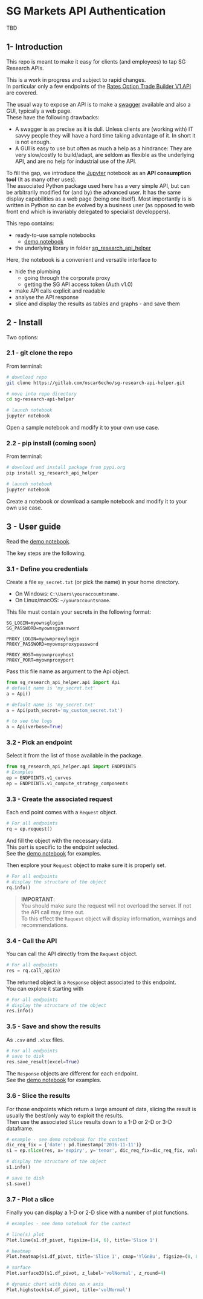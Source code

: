 # SG Markets API Authentication

TBD

## 1- Introduction

This repo is meant to make it easy for clients (and employees) to tap SG Research APIs.  

This is a work in progress and subject to rapid changes.  
In particular only a few endpoints of the [Rates Option Trade Builder V1 API](https://analytics-api.sgmarkets.com/rotb/swagger/ui/index) are covered.  

The usual way to expose an API is to make a [swagger](https://swagger.io/) available and also a GUI, typically a web page.  
These have the following drawbacks:
+ A swagger is as precise as it is dull. Unless clients are (working with) IT savvy people they will have a hard time taking advantage of it. In short it is not enough. 
+ A GUI is easy to use but often as much a help as a hindrance: They are very slow/costly to build/adapt, are seldom as flexible as the underlying API, and are no help for industrial use of the API.  

To fill the gap, we introduce the [Jupyter](http://jupyter.org/) notebook as an **API consumption tool** (It as many other uses).  
The associated Python package used here has a very simple API, but can be arbitrarily modified for (and by) the advanced user. It has the same display capabilities as a web page (being one itself). Most importantly is is written in Python so can be evolved by a business user (as opposed to web front end which is invariably delegated to specialist developpers).


This repo contains:
+ ready-to-use sample notebooks
    + [demo notebook](http://nbviewer.jupyter.org/urls/gitlab.com/oscar6echo/sg-research-api-helper/raw/master/demo_sg_research_api_helper.ipynb)
+ the underlying library in folder [sg_research_api_helper](https://gitlab.com/oscar6echo/sg-research-api-helper/tree/master/sg_research_api_helper)

Here, the notebook is a convenient and versatile interface to
+ hide the plumbing
    + going through the corporate proxy
    + getting the SG API access token (Auth v1.0)
+ make API calls explicit and readable
+ analyse the API response
+ slice and display the results as tables and graphs - and save them


## 2 - Install

Two options:

### 2.1 - git clone the repo

From terminal:
```bash
# download repo
git clone https://gitlab.com/oscar6echo/sg-research-api-helper.git

# move into repo directory
cd sg-research-api-helper

# launch notebook
jupyter notebook
```
Open a sample notebook and modify it to your own use case.

### 2.2 - pip install (coming soon)

From terminal:
```bash
# download and install package from pypi.org
pip install sg_research_api_helper

# launch notebook
jupyter notebook
```
Create a notebook or download a sample notebook and modify it to your own use case.


## 3 - User guide

Read the [demo notebook](http://nbviewer.jupyter.org/urls/gitlab.com/oscar6echo/sg-research-api-helper/raw/master/demo_sg_research_api_helper.ipynb).

The key steps are the following.

### 3.1 - Define you credentials

Create a file `my_secret.txt` (or pick the name) in your home directory.  
+ On Windows: `C:\Users\youraccountsname`.
+ On Linux/macOS: `~/youraccountsname`.

This file must contain your secrets in the following format:
```
SG_LOGIN=myownsglogin
SG_PASSWORD=myownsgpassword

PROXY_LOGIN=myownproxylogin
PROXY_PASSWORD=myownsproxypassword

PROXY_HOST=myownproxyhost
PROXY_PORT=myownproxyport
```

Pass this file name as argument to the Api object.

```python
from sg_research_api_helper.api import Api
# default name is 'my_secret.txt'
a = Api()

# default name is 'my_secret.txt'
a = Api(path_secret='my_custom_secret.txt')

# to see the logs
a = Api(verbose=True)
```

### 3.2 - Pick an endpoint

Select it from the list of those available in the package.  

```python
from sg_research_api_helper.api import ENDPOINTS
# Examples
ep = ENDPOINTS.v1_curves
ep = ENDPOINTS.v1_compute_strategy_components
```

### 3.3 - Create the associated request

Each end point comes with a `Request` object.  

```python
# For all endpoints
rq = ep.request()
```

And fill the object with the necessary data.  
This part is specific to the endpoint selected.  
See the [demo notebook](http://nbviewer.jupyter.org/urls/gitlab.com/oscar6echo/sg-research-api-helper/raw/master/demo_sg_research_api_helper.ipynb) for examples.  

Then explore your `Request` object to make sure it is properly set.
```python
# For all endpoints
# display the structure of the object
rq.info()
```

> **IMPORTANT**:  
> You should make sure the request will not overload the server. If not the API call may time out.  
> To this effect the `Request` object will display information, warnings and recommendations.  


### 3.4 - Call the API

You can call the API directly from the `Request` object.  

```python
# For all endpoints
res = rq.call_api(a)
```

The returned object is a `Response` object associated to this endpoint.  
You can explore it starting with

```python
# For all endpoints
# display the structure of the object
res.info()
```

### 3.5 - Save and show the results

As `.csv` and `.xlsx` files.

```python
# For all endpoints
# save to disk
res.save_result(excel=True)
```

The `Response` objects are different for each endpoint.  
See the [demo notebook](http://nbviewer.jupyter.org/urls/gitlab.com/oscar6echo/sg-research-api-helper/raw/master/demo_sg_research_api_helper.ipynb) for examples.  


### 3.6 - Slice the results

For those endpoints which return a large amount of data, slicing the result is usually the best/only way to exploit the results.  
Then use the associated `Slice` results down to a 1-D or 2-D or 3-D dataframe.  

```python
# example - see demo notebook for the context
dic_req_fix = {'date': pd.Timestamp('2016-11-11')}
s1 = ep.slice(res, x='expiry', y='tenor', dic_req_fix=dic_req_fix, value='volNormal')

# display the structure of the object
s1.info()

# save to disk
s1.save()
```

### 3.7 - Plot a slice

Finally you can display a 1-D or 2-D slice with a number of plot functions.  


```python
# examples - see demo notebook for the context

# line(s) plot
Plot.line(s1.df_pivot, figsize=(14, 6), title='Slice 1')

# heatmap
Plot.heatmap(s1.df_pivot, title='Slice 1', cmap='YlGnBu', figsize=(8, 8))

# surface
Plot.surface3D(s1.df_pivot, z_label='volNormal', z_round=4)

# dynamic chart with dates on x axis
Plot.highstock(s4.df_pivot, title='volNormal')
```
